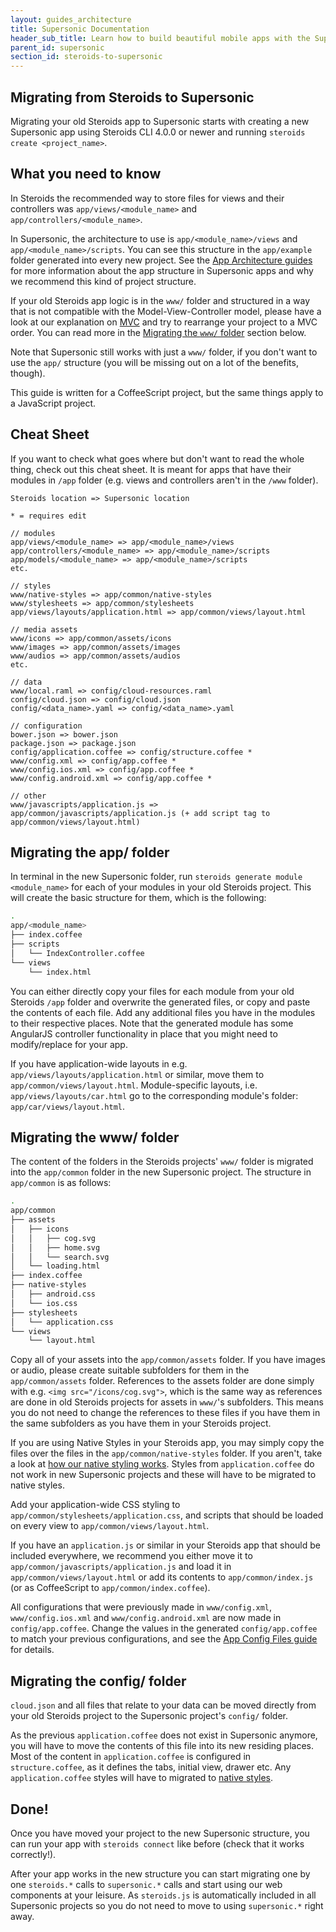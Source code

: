 ```yaml
---
layout: guides_architecture
title: Supersonic Documentation
header_sub_title: Learn how to build beautiful mobile apps with the Supersonic UI framework.
parent_id: supersonic
section_id: steroids-to-supersonic
---
```

<section class="ag__docs__content">

# Migrating from Steroids to Supersonic

Migrating your old Steroids app to Supersonic starts with creating a new Supersonic app using Steroids CLI 4.0.0 or newer and running `steroids create <project_name>`.


<section class="docs-section" id="what-you-need-to-know">

## What you need to know

In Steroids the recommended way to store files for views and their controllers was `app/views/<module_name>` and `app/controllers/<module_name>`.


In Supersonic, the architecture to use is `app/<module_name>/views` and `app/<module_name>/scripts`. You can see this structure in the `app/example` folder generated into every new project. See the [App Architecture guides](/supersonic/guides/architecture/app-architecture/#overview) for more information about the app structure in Supersonic apps and why we recommend this kind of project structure.


If your old Steroids app logic is in the `www/` folder and structured in a way that is not compatible with the Model-View-Controller model, please have a look at our explanation on [MVC](/supersonic/guides/architecture/app-architecture/#model-view-controller-architecture) and try to rearrange your project to a MVC order. You can read more in the [Migrating the `www/` folder](#migrating-the-www-folder) section below.

Note that Supersonic still works with just a `www/` folder, if you don't want to use the `app/` structure (you will be missing out on a lot of the benefits, though).

This guide is written for a CoffeeScript project, but the same things apply to a JavaScript project.


<section class="docs-section" id="cheat-sheet">

## Cheat Sheet

If you want to check what goes where but don't want to read the whole thing, check out this cheat sheet. It is meant for apps that have their modules in `/app` folder (e.g. views and controllers aren't in the `/www` folder).

```
Steroids location => Supersonic location

* = requires edit

// modules
app/views/<module_name> => app/<module_name>/views
app/controllers/<module_name> => app/<module_name>/scripts
app/models/<module_name> => app/<module_name>/scripts
etc.

// styles
www/native-styles => app/common/native-styles
www/stylesheets => app/common/stylesheets
app/views/layouts/application.html => app/common/views/layout.html

// media assets
www/icons => app/common/assets/icons
www/images => app/common/assets/images
www/audios => app/common/assets/audios
etc.

// data
www/local.raml => config/cloud-resources.raml
config/cloud.json => config/cloud.json
config/<data_name>.yaml => config/<data_name>.yaml

// configuration
bower.json => bower.json
package.json => package.json
config/application.coffee => config/structure.coffee *
www/config.xml => config/app.coffee *
www/config.ios.xml => config/app.coffee *
www/config.android.xml => config/app.coffee *

// other
www/javascripts/application.js => app/common/javascripts/application.js (+ add script tag to app/common/views/layout.html)

```


<section class="docs-section" id="migrating-the-app-folder">

## Migrating the app/ folder

In terminal in the new Supersonic folder, run `steroids generate module <module_name>` for each of your modules in your old Steroids project. This will create the basic structure for them, which is the following:

```bash
.
app/<module_name>
├── index.coffee
├── scripts
│   └── IndexController.coffee
└── views
    └── index.html
```

You can either directly copy your files for each module from your old Steroids `/app` folder and overwrite the generated files, or copy and paste the contents of each file. Add any additional files you have in the modules to their respective places. Note that the generated module has some AngularJS controller functionality in place that you might need to modify/replace for your app.

If you have application-wide layouts in e.g. `app/views/layouts/application.html` or similar, move them to `app/common/views/layout.html`. Module-specific layouts, i.e. `app/views/layouts/car.html` go to the corresponding module's folder: `app/car/views/layout.html`.


<section class="docs-section" id="migrating-the-www-folder">

## Migrating the www/ folder

The content of the folders in the Steroids projects' `www/` folder is migrated into the `app/common` folder in the new Supersonic project. The structure in `app/common` is as follows:

```bash
.
app/common
├── assets
│   ├── icons
│   │   ├── cog.svg
│   │   ├── home.svg
│   │   └── search.svg
│   └── loading.html
├── index.coffee
├── native-styles
│   ├── android.css
│   └── ios.css
├── stylesheets
│   └── application.css
└── views
    └── layout.html
```

Copy all of your assets into the `app/common/assets` folder. If you have images or audio, please create suitable subfolders for them in the `app/common/assets` folder. References to the assets folder are done simply with e.g. `<img src="/icons/cog.svg">`, which is the same way as references are done in old Steroids projects for assets in `www/`'s subfolders. This means you do not need to change the references to these files if you have them in the same subfolders as you have them in your Steroids project.

If you are using Native Styles in your Steroids app, you may simply copy the files over the files in the `app/common/native-styles` folder. If you aren't, take a look at [how our native styling works](/supersonic/guides/ui/styling-native-components/). Styles from `application.coffee` do not work in new Supersonic projects and these will have to be migrated to native styles.

Add your application-wide CSS styling to `app/common/stylesheets/application.css`, and scripts that should be loaded on every view to `app/common/views/layout.html`.

If you have an `application.js` or similar in your Steroids app that should be included everywhere, we recommend you either move it to `app/common/javascripts/application.js` and load it in `app/common/views/layout.html` or add its contents to `app/common/index.js` (or as CoffeeScript to `app/common/index.coffee`).

All configurations that were previously made in `www/config.xml`, `www/config.ios.xml` and `www/config.android.xml` are now made in `config/app.coffee`. Change the values in the generated `config/app.coffee` to match your previous configurations, and see the [App Config Files guide](/supersonic/guides/architecture/app-config-files/) for details.


<section class="docs-section" id="migrating-the-config-folder">

## Migrating the config/ folder

`cloud.json` and all files that relate to your data can be moved directly from your old Steroids project to the Supersonic project's `config/` folder.

As the previous `application.coffee` does not exist in Supersonic anymore, you will have to move the contents of this file into its new residing places. Most of the content in `application.coffee` is configured in `structure.coffee`, as it defines the tabs, initial view, drawer etc. Any `application.coffee` styles will have to migrated to [native styles](/supersonic/guides/ui/styling-native-components/).


<section class="docs-section" id="done">

## Done!

Once you have moved your project to the new Supersonic structure, you can run your app with `steroids connect` like before (check that it works correctly!).

After your app works in the new structure you can start migrating one by one `steroids.*` calls to `supersonic.*` calls and start using our web components at your leisure. As `steroids.js` is automatically included in all Supersonic projects so you do not need to move to using `supersonic.*` right away.
